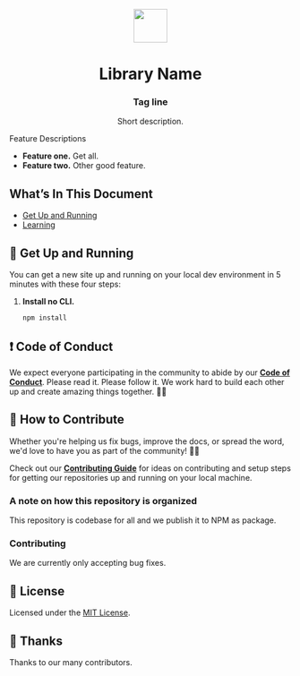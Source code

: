 <p align="center">
  <a href="#">
    <img alt="" src="logo.png" width="60" />
  </a>
</p>
<h1 align="center">
  Library Name
</h1>
<h3 align="center">
  Tag line
</h3>
<p align="center">
  Short description.
</p>

Feature Descriptions 

- **Feature one.** Get all.
- **Feature two.** Other good feature.



## What’s In This Document

- [Get Up and Running](#-get-up-and-running)
- [Learning](#-learning)

## 🚀 Get Up and Running

You can get a new site up and running on your local dev environment in 5 minutes with these four steps:

1. **Install no CLI.**

   ```shell
   npm install

   ```


## ❗ Code of Conduct

 We expect everyone participating in the community to abide by our [**Code of Conduct**](). Please read it. Please follow it. We work hard to build each other up and create amazing things together. 💪💜

## 🤝 How to Contribute

Whether you're helping us fix bugs, improve the docs, or spread the word, we'd love to have you as part of the community! :muscle::purple_heart:

Check out our [**Contributing Guide**]() for ideas on contributing and setup steps for getting our repositories up and running on your local machine.

### A note on how this repository is organized

This repository is codebase for all and we publish it to NPM as package.

### Contributing

We are currently only accepting bug fixes.

## :memo: License

Licensed under the [MIT License](./LICENSE).

## 💜 Thanks

Thanks to our many contributors.



